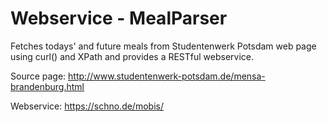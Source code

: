 # Webservice - MealParser

Fetches todays' and future meals from Studentenwerk Potsdam web page using curl() and XPath and provides a RESTful webservice.

Source page: http://www.studentenwerk-potsdam.de/mensa-brandenburg.html

Webservice: https://schno.de/mobis/
